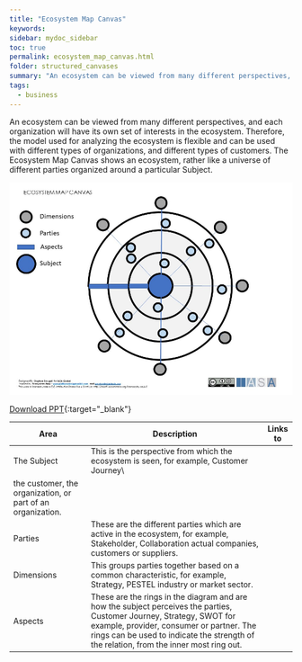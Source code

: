 ```yaml
---
title: "Ecosystem Map Canvas"
keywords: 
sidebar: mydoc_sidebar
toc: true
permalink: ecosystem_map_canvas.html
folder: structured_canvases
summary: "An ecosystem can be viewed from many different perspectives, and each organization will have its own set of interests in the ecosystem."
tags: 
  - business
---
```


An ecosystem can be viewed from many different perspectives, and each organization will have its own set of interests in the ecosystem. Therefore, the model used for analyzing the ecosystem is flexible and can be used with different types of organizations, and different types of customers. The Ecosystem Map Canvas shows an ecosystem, rather like a universe of different parties organized around a particular Subject.​

![image001](media/ecosystem_map_canvas_001.jpg)

[Download PPT](media/ppt/ecosystem_map_canvas.ppt){:target="_blank"}

| Area | Description | Links to |
| --- | --- | --- |
| The Subject | This is the perspective from which the ecosystem is seen, for example, Customer Journey​\
the customer, the organization, or part of an organization. |   |
| Parties | These are the different parties which are active in the ecosystem, for example, Stakeholder, Collaboration​ actual companies, customers or suppliers. ​ |   |
| Dimensions | This groups parties together based on a common characteristic, for example, Strategy, PESTEL​ industry or market sector​. |   |
| Aspects | These are the rings in the diagram and are how the subject perceives the parties, Customer Journey, Strategy, SWOT​ for example, provider, consumer or partner. The rings can be used to indicate the ​strength of the relation, from the inner most ring out.​ |
